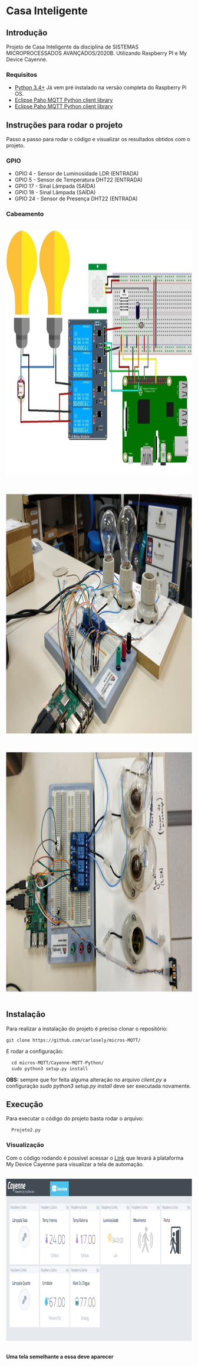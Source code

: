 # Casa Inteligente


## Introdução

Projeto de Casa Inteligente da disciplina de SISTEMAS MICROPROCESSADOS AVANÇADOS/2020B. Utilizando Raspberry PI e My Device Cayenne.

### Requisitos
+ [Python 3.4+](https://www.python.org/downloads/) Já vem pré instalado na versão completa do Raspberry Pi OS.
+ [Eclipse Paho MQTT Python client library](https://github.com/eclipse/paho.mqtt.python)
+ [Eclipse Paho MQTT Python client library](https://github.com/eclipse/paho.mqtt.python)

## Instruções para rodar o projeto
Passo a passo para rodar o código e visualizar os resultados obtidos com o projeto.

### GPIO
+ GPIO 4 - Sensor de Luminosidade LDR (ENTRADA)
+ GPIO 5 - Sensor de Temperatura DHT22 (ENTRADA)
+ GPIO 17 - Sinal Lâmpada (SAÍDA)
+ GPIO 18 - Sinal Lâmpada (SAÍDA)
+ GPIO 24 - Sensor de Presença DHT22 (ENTRADA)

### Cabeamento
<p style="text-align:center"><br/><img src="Cayenne-MQTT-Python/img/Esquema.jpeg" width="1025" height="664" alt="img cayenne"><br/><br/></p>
<p style="text-align:center"><br/><img src="Cayenne-MQTT-Python/img/Foto1.jpeg" width="1152" height="648" alt="img cayenne"><br/><br/></p>
<p style="text-align:center"><br/><img src="Cayenne-MQTT-Python/img/Foto2.jpeg" width="1152" height="648" alt="img cayenne"><br/><br/></p>


Instalação
------------
Para realizar a instalação do projeto é preciso clonar o repositório:
```
git clone https://github.com/carlosely/micros-MQTT/
```
  
  
E rodar a configuração:
```
  cd micros-MQTT/Cayenne-MQTT-Python/
  sudo python3 setup.py install
```

**OBS:** sempre que for feita alguma alteração no arquivo *client.py* a configuração *sudo python3 setup.py install* deve ser executada novamente.

Execução
------------
Para executar o código do projeto basta rodar o arquivo:
```
  Projeto2.py
 ``` 
 
### Visualização
Com o código rodando é possível acessar o [Link](https://cayenne.mydevices.com/shared/5f7e50879abe4a5bb3166cda/project/2cfe19ee-efe1-4035-9089-f0e02559217a) que levará à plataforma My Device Cayenne para visualizar a tela de automação.

<p style="text-align:center"><br/><img src="Cayenne-MQTT-Python/img/cayenne1.png" width="1019" height="439" alt="img cayenne"><br/><br/></p>

**Uma tela semelhante a essa deve aparecer**
